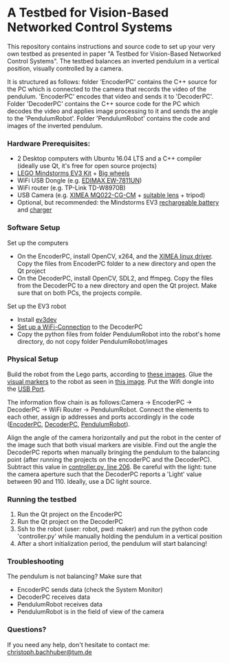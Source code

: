 # A Testbed for Vision-Based Networked Control Systems
This repository contains instructions and source code to set up your very own testbed as presented in paper "A Testbed for Vision-Based Networked Control Systems". The testbed balances an inverted pendulum in a vertical position, visually controlled by a camera.

It is structured as follows:  folder 'EncoderPC' contains the C++ source for the PC which is connected to the camera that records the video of the pendulum. 'EncoderPC' encodes that video and sends it to 'DecoderPC'. Folder 'DecoderPC' contains the C++ source code for the PC which decodes the video and applies image processing to it and sends the angle to the 'PendulumRobot'. Folder 'PendulumRobot' contains the code and images of the inverted pendulum.
 
### Hardware Prerequisites:
- 2 Desktop computers with Ubuntu 16.04 LTS and a C++ compiler (ideally use Qt, it's free for open source projects)
- [LEGO Mindstorms EV3 Kit](https://www.amazon.com/LEGO-6029291-Mindstorms-EV3-31313/dp/B00CWER3XY/ref=sr_1_1?ie=UTF8&qid=1491830776&sr=8-1) + [Big wheels](https://www.bricklink.com/v2/catalog/catalogitem.page?P=2903c02#T=C&C=1)
- WiFi USB Dongle (e.g. [EDIMAX EW-7811UN](https://www.amazon.com/Edimax-EW-7811Un-150Mbps-Raspberry-Supports/dp/B003MTTJOY/ref=sr_1_1?ie=UTF8&qid=1491830898&sr=8-1))
- WiFi router (e.g. TP-Link TD-W8970B)
- USB Camera (e.g. [XIMEA MQ022-CG-CM](https://www.ximea.com/en/products/cameras-filtered-by-sensor-types/mq022mg-cm) + [suitable lens](https://www.baslerweb.com/en/products/vision-components/lenses/ricoh-lens-fl-cc0614a-2m-f1-4-f6mm-2-3/) + tripod)
- Optional, but recommended: the Mindstorms EV3 [rechargeable battery](https://www.amazon.com/LEGO-Mindstorms-EV3-Rechargeable-Battery/dp/B00G1IMOEA/ref=sr_1_2?ie=UTF8&qid=1491830834&sr=8-2) and [charger](https://www.amazon.com/LEGO-Mindstorms-9833-Transformer-Charger/dp/B003BCLOAY/ref=sr_1_3?ie=UTF8&qid=1491830834&sr=8-3)

### Software Setup
Set up the computers
- On the EncoderPC, install OpenCV, x264, and the [XIMEA linux driver](https://www.ximea.com/support/wiki/apis/XIMEA_Linux_Software_Package). Copy the files from EncoderPC folder to a new directory and open the Qt project
- On the DecoderPC, install OpenCV, SDL2, and ffmpeg. Copy the files from the DecoderPC to a new directory and open the Qt project. Make sure that on both PCs, the projects compile.

Set up the EV3 robot
- Install [ev3dev](http://www.ev3dev.org/docs/getting-started/)
- [Set up a WiFi-Connection](http://www.ev3dev.org/docs/networking/) to the DecoderPC
- Copy the python files from folder PendulumRobot into the robot's home directory, do not copy folder PendulumRobot/images

### Physical Setup
Build the robot from the Lego parts, according to [these images](PendulumRobot/images/). Glue the [visual markers](visualMarkers.pdf) to the robot as seen in [this image](PendulumRobot/images/left.jpg). Put the Wifi dongle into the [USB Port](PendulumRobot/images/right.jpg).

The information flow chain is as follows:Camera -> EncoderPC -> DecoderPC -> WiFi Router -> PendulumRobot. Connect the elements to each other, assign ip addresses and ports accordingly in the code ([EncoderPC](EncoderPC/encoder.cpp#L165), [DecoderPC](DecoderPC/constants.h#L27), [PendulumRobot](PendulumRobot/controller.py#L84)).

Align the angle of the camera horizontally and put the robot in the center of the image such that both visual markers are visible. Find out the angle the DecoderPC reports when manually bringing the pendulum to the balancing point (after running the projects on the encoderPC and the DecoderPC). Subtract this value in [controller.py, line 206](PendulumRobot/controller.py#L206). Be careful with the light: tune the camera aperture such that the DecoderPC reports a 'Light' value between 90 and 110. Ideally, use a DC light source.

### Running the testbed
1. Run the Qt project on the EncoderPC
2. Run the Qt project on the DecoderPC
3. Ssh to the robot (user: robot, pwd: maker) and run the python code 'controller.py' while manually holding the pendulum in a vertical position
4. After a short initialization period, the pendulum will start balancing!

### Troubleshooting
The pendulum is not balancing? Make sure that
- EncoderPC sends data (check the System Monitor)
- DecoderPC receives data
- PendulumRobot receives data
- PendulumRobot is in the field of view of the camera


### Questions?
If you need any help, don't hesitate to contact me: christoph.bachhuber@tum.de
